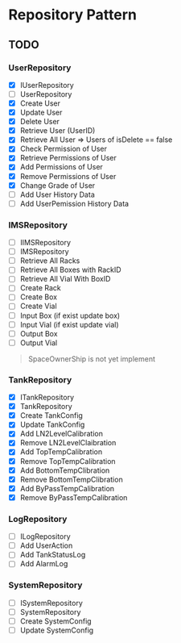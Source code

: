 # Repository Pattern

## TODO

### UserRepository

- [x] IUserRepository
- [ ] UserRepository
- [x] Create User
- [x] Update User
- [x] Delete User
- [x] Retrieve User (UserID)
- [x] Retrieve All User => Users of isDelete == false
- [x] Check Permission of User
- [x] Retrieve Permissions of User
- [x] Add Permissions of User
- [x] Remove Permissions of User
- [x] Change Grade of User
- [ ] Add User History Data
- [ ] Add UserPemission History Data

### IMSRepository

- [ ] IIMSRepository
- [ ] IMSRepository
- [ ] Retrieve All Racks
- [ ] Retrieve All Boxes with RackID
- [ ] Retrieve All Vial With BoxID
- [ ] Create Rack
- [ ] Create Box
- [ ] Create Vial
- [ ] Input Box (if exist update box)
- [ ] Input Vial (if exist update vial)
- [ ] Output Box
- [ ] Output Vial

> SpaceOwnerShip is not yet implement

### TankRepository

- [x] ITankRepository
- [x] TankRepository
- [x] Create TankConfig
- [x] Update TankConfig
- [x] Add LN2LevelCalibration
- [x] Remove LN2LevelClaibration
- [x] Add TopTempCalibration
- [x] Remove TopTempCalibration
- [x] Add BottomTempClibration
- [x] Remove BottomTempClibration
- [x] Add ByPassTempCalibration
- [x] Remove ByPassTempCalibration

### LogRepository

- [ ] ILogRepository
- [ ] Add UserAction
- [ ] Add TankStatusLog
- [ ] Add AlarmLog

### SystemRepository

- [ ] ISystemRepository
- [ ] SystemRepository
- [ ] Create SystemConfig
- [ ] Update SystemConfig
